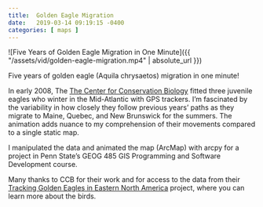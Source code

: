 ```yaml
---
title:  Golden Eagle Migration
date:   2019-03-14 09:19:15 -0400
categories: [ maps ]
---
```


![Five Years of Golden Eagle Migration in One Minute]({{ "/assets/vid/golden-eagle-migration.mp4" | absolute_url }})

Five years of golden eagle (Aquila chrysaetos) migration in one minute!

In early 2008, The [The Center for Conservation Biology](https://ccbbirds.org/) fitted three juvenile eagles who winter in the Mid-Atlantic with GPS trackers. I’m fascinated by the variability in how closely they follow previous years’ paths as they migrate to Maine, Quebec, and New Brunswick for the summers. The animation adds nuance to my comprehension of their movements compared to a single static map.

I manipulated the data and animated the map (ArcMap) with arcpy for a project in Penn State’s GEOG 485 GIS Programming and Software Development course.

Many thanks to CCB for their work and for access to the data from their [Tracking Golden Eagles in Eastern North America](https://ccbbirds.org/what-we-do/research/tracking/tracking-projects/tracking-golden-eagles-eastern-north-america/) project, where you can learn more about the birds.